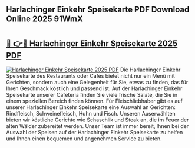## Harlachinger Einkehr Speisekarte PDF Download Online 2025 91WmX

# <h2><a href="http://gc91mp.nevu.top/?p=Harlachinger+Einkehr+Speisekarte">🔗 👉🔴 Harlachinger Einkehr Speisekarte 2025 PDF</a></h2>

[![Harlachinger Einkehr Speisekarte 2025 PDF](https://i.imgur.com/dBaPXMq.png)](http://gc91mp.nevu.top/?p=Harlachinger+Einkehr+Speisekarte)
Die Harlachinger Einkehr Speisekarte des Restaurants oder Cafés bietet nicht nur ein Menü mit Gerichten, sondern auch eine Gelegenheit für Sie, etwas zu finden, das für Ihren Geschmack köstlich und passend ist. Auf der Harlachinger Einkehr Speisekarte unserer Cafeteria finden Sie viele frische Salate, die Sie in einem speziellen Bereich finden können. Für Fleischliebhaber gibt es auf unserer Harlachinger Einkehr Speisekarte eine Auswahl an Gerichten: Rindfleisch, Schweinefleisch, Huhn und Fisch. Unseren Auserwählten bieten wir köstliche Gerichte wie Schaschlik und Steak an, die im Feuer der alten Wälder zubereitet werden. Unser Team ist immer bereit, Ihnen bei der Auswahl der Speisen auf der Harlachinger Einkehr Speisekarte zu helfen und Ihnen einen bequemen und angenehmen Service zu bieten.
